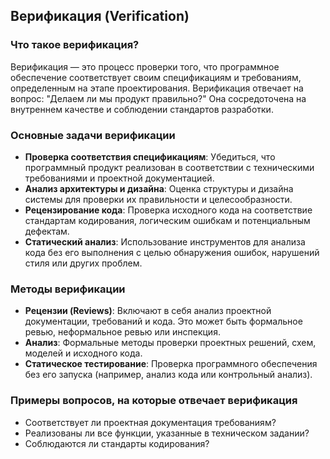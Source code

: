 ## Верификация (Verification)

### Что такое верификация?

Верификация — это процесс проверки того, что программное обеспечение соответствует своим спецификациям и требованиям, определенным на этапе проектирования. Верификация отвечает на вопрос: "Делаем ли мы продукт правильно?" Она сосредоточена на внутреннем качестве и соблюдении стандартов разработки.

### Основные задачи верификации

- **Проверка соответствия спецификациям**: Убедиться, что программный продукт реализован в соответствии с техническими требованиями и проектной документацией.
- **Анализ архитектуры и дизайна**: Оценка структуры и дизайна системы для проверки их правильности и целесообразности.
- **Рецензирование кода**: Проверка исходного кода на соответствие стандартам кодирования, логическим ошибкам и потенциальным дефектам.
- **Статический анализ**: Использование инструментов для анализа кода без его выполнения с целью обнаружения ошибок, нарушений стиля или других проблем.

### Методы верификации

- **Рецензии (Reviews)**: Включают в себя анализ проектной документации, требований и кода. Это может быть формальное ревью, неформальное ревью или инспекция.
- **Анализ**: Формальные методы проверки проектных решений, схем, моделей и исходного кода.
- **Статическое тестирование**: Проверка программного обеспечения без его запуска (например, анализ кода или контрольный анализ).

### Примеры вопросов, на которые отвечает верификация

- Соответствует ли проектная документация требованиям?
- Реализованы ли все функции, указанные в техническом задании?
- Соблюдаются ли стандарты кодирования?
